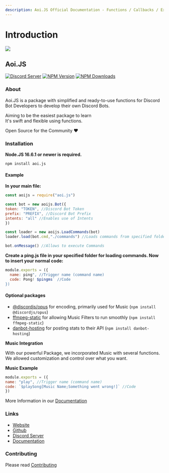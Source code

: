 ```yaml
---
description: Aoi.JS Official Documentation - Functions / Callbacks / Examples
---
```


# Introduction

![](https://aoi.js.org/assets/images/aoijs-new.png)

## Aoi.JS

[![Discord Server](https://img.shields.io/discord/773352845738115102?color=5865F2&logo=discord&logoColor=white)](https://aoi.js.org/invite) [![NPM Version](https://img.shields.io/npm/v/aoi.js.svg?maxAge=3600)](https://www.npmjs.com/package/aoi.js) [![NPM Downloads](https://img.shields.io/npm/dt/aoi.js.svg?maxAge=3600)](https://www.npmjs.com/package/aoi.js)

### About

Aoi.JS is a package with simplified and ready-to-use functions for Discord Bot Developers to develop their own Discord Bots.

Aiming to be the easiest package to learn  
It's swift and flexible using functions.

Open Source for the Community ❤️

### Installation

**Node.JS 16.6.1 or newer is required.**

```text
npm install aoi.js
```

#### Example

**In your main file:**

```javascript
const aoijs = require("aoi.js")

const bot = new aoijs.Bot({
token: "TOKEN", //Discord Bot Token
prefix: "PREFIX", //Discord Bot Prefix
intents: "all" //Enables use of Intents
})

const loader = new aoijs.LoadCommands(bot)
loader.load(bot.cmd,"./commands") //Loads commands from specified folder

bot.onMessage() //Allows to execute Commands
```

**Create a ping.js file in your specified folder for loading commands. 
Now to insert your normal code:**

```javascript
module.exports = ({
  name: ping", //Trigger name (command name)
  code: Pong! $pingms` //Code
})
```

#### Optional packages

* [@discordjs/opus](https://www.npmjs.com/package/@discordjs/opus) for encoding, primarily used for Music \(`npm install @discordjs/opus`\)
* [ffmpeg-static](https://github.com/discord/ffmpeg-static) for allowing Music Filters to run smoothly \(`npm install ffmpeg-static`\)
* [danbot-hosting](https://www.npmjs.com/package/danbot-hosting) for posting stats to their API \(`npm install danbot-hosting`\)

**Music Integration**

With our powerful Package, we incorporated Music with several functions. We allowed customization and control over what you want.

**Music Example**

```javascript
module.exports = ({
name: "play", //Trigger name (command name)
code: `$playSong[Music Name;Something went wrong!]` //Code
})
```

More Information in our [Documentation](https://aoi.leref.ga/guide/music)

### Links

* [Website](https://aoi.js.org)
* [Github](https://github.com/aoijs/aoi.js)
* [Discord Server](https://discord.gg/C6M5S5crWV)
* [Documentation](https://aoi.leref.ga)

### Contributing

Please read [Contributing](https://github.com/aoijs/aoi.js/blob/master/.github/CONTRIBUTING.md)

